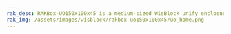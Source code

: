 ```yaml
---
rak_desc: RAKBox-UO150x100x45 is a medium-sized WisBlock unify enclosure. It is an IP67-rated protection class that allows the unit to be used outdoors while protecting the internal components from dust and water.
rak_img: /assets/images/wisblock/rakbox-uo150x100x45/uo_home.png
---
```


<rk-redirect to="/Product-Categories/WisBlock/RAKBox-UO150x100x45/Overview/" />